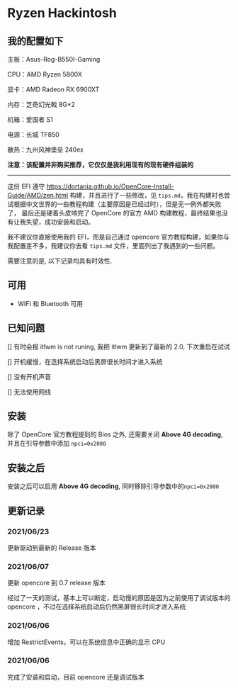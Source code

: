 # Ryzen Hackintosh

## 我的配置如下

主板：Asus-Rog-B550I-Gaming

CPU：AMD Ryzen 5800X

显卡：AMD Radeon RX 6900XT

内存：芝奇幻光戟 8G*2 

机箱：爱国者 S1

电源：长城 TF850

散热：九州风神堡垒 240ex

**注意：该配置并非购买推荐，它仅仅是我利用现有的现有硬件组装的**

------

这份 EFI 遵守 https://dortania.github.io/OpenCore-Install-Guide/AMD/zen.html 构建，并且进行了一些修改，见 `tips.md`，我在构建时也尝试根据中文世界的一些教程构建（主要原因是已经过时），但是无一例外都失败了，
最后还是硬着头皮啃完了 OpenCore 的官方 AMD 构建教程，最终结果也没有让我失望，成功安装和启动。

我不建议你直接使用我的 EFI，而是自己通过 opencore 官方教程构建，如果你与我配置差不多，我建议你去看 `tips.md` 文件，里面列出了我遇到的一些问题。

需要注意的是, 以下记录均具有时效性.

## 可用

* WIFI 和 Bluetooth 可用

## 已知问题

[] 有时会报 itlwm is not runing, 我把 itlwm 更新到了最新的 2.0, 下次重启在试试

[] 开机缓慢，在选择系统启动后黑屏很长时间才进入系统

[] 没有开机声音

[] 无法使用网线

## 安装
除了 OpenCore 官方教程提到的 Bios 之外, 还需要关闭 **Above 4G decoding**, 并且在引导参数中添加 `npci=0x2000`

## 安装之后
安装之后可以启用 **Above 4G decoding**, 同时移除引导参数中的`npci=0x2000`


## 更新记录

### 2021/06/23
更新驱动到最新的 Release 版本

### 2021/06/07
更新 opencore 到 0.7 release 版本 

经过了一天的测试，基本上可以断定，启动慢的原因是因为之前使用了调试版本的 opencore ，不过在选择系统启动后仍然黑屏很长时间才进入系统


### 2021/06/06
增加 RestrictEvents，可以在系统信息中正确的显示 CPU


### 2021/06/06
完成了安装和启动，目前 opencore 还是调试版本



